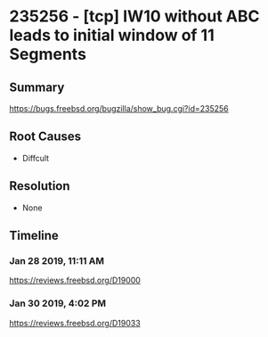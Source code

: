 # 235256 - [tcp] IW10 without ABC leads to initial window of 11 Segments 

## Summary

https://bugs.freebsd.org/bugzilla/show_bug.cgi?id=235256

## Root Causes

* Diffcult

## Resolution

* None

## Timeline

### Jan 28 2019, 11:11 AM

https://reviews.freebsd.org/D19000

### Jan 30 2019, 4:02 PM

https://reviews.freebsd.org/D19033
